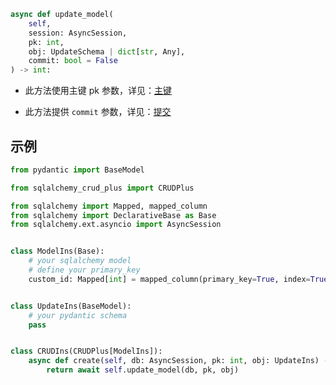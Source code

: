 ```py
async def update_model(
    self, 
    session: AsyncSession,
    pk: int,
    obj: UpdateSchema | dict[str, Any],
    commit: bool = False
) -> int:
```

- 此方法使用主键 pk 参数，详见：[主键](../advanced/primary_key.md)

- 此方法提供 `commit` 参数，详见：[提交](./create_model.md/#_1)

## 示例

```py title="update_model" hl_lines="21"
from pydantic import BaseModel

from sqlalchemy_crud_plus import CRUDPlus

from sqlalchemy import Mapped, mapped_column
from sqlalchemy import DeclarativeBase as Base
from sqlalchemy.ext.asyncio import AsyncSession


class ModelIns(Base):
    # your sqlalchemy model
    # define your primary_key
    custom_id: Mapped[int] = mapped_column(primary_key=True, index=True, autoincrement=True)


class UpdateIns(BaseModel):
    # your pydantic schema
    pass


class CRUDIns(CRUDPlus[ModelIns]):
    async def create(self, db: AsyncSession, pk: int, obj: UpdateIns) -> int:
        return await self.update_model(db, pk, obj)
```
